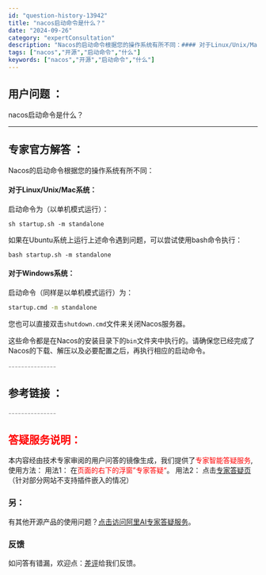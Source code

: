 ```yaml
---
id: "question-history-13942"
title: "nacos启动命令是什么？"
date: "2024-09-26"
category: "expertConsultation"
description: "Nacos的启动命令根据您的操作系统有所不同：#### 对于Linux/Unix/Mac系统：启动命令为（以单机模式运行）：```shellsh startup.sh -m standalone```如果在Ubuntu系统上运行上述命令遇到问题，可以尝试使用bash命令执行：```shellbash"
tags: ["nacos","开源","启动命令","什么"]
keywords: ["nacos","开源","启动命令","什么"]
---
```


## 用户问题 ： 
 nacos启动命令是什么？  

---------------
## 专家官方解答 ：

Nacos的启动命令根据您的操作系统有所不同：

#### 对于Linux/Unix/Mac系统：
启动命令为（以单机模式运行）：
```shell
sh startup.sh -m standalone
```
如果在Ubuntu系统上运行上述命令遇到问题，可以尝试使用bash命令执行：
```shell
bash startup.sh -m standalone
```

#### 对于Windows系统：
启动命令（同样是以单机模式运行）为：
```cmd
startup.cmd -m standalone
```
您也可以直接双击`shutdown.cmd`文件来关闭Nacos服务器。

这些命令都是在Nacos的安装目录下的`bin`文件夹中执行的。请确保您已经完成了Nacos的下载、解压以及必要配置之后，再执行相应的启动命令。


<font color="#949494">---------------</font> 


## 参考链接 ：



 <font color="#949494">---------------</font> 
 


## <font color="#FF0000">答疑服务说明：</font> 

本内容经由技术专家审阅的用户问答的镜像生成，我们提供了<font color="#FF0000">专家智能答疑服务</font>,使用方法：
用法1： 在<font color="#FF0000">页面的右下的浮窗”专家答疑“</font>。
用法2： 点击[专家答疑页](https://answer.opensource.alibaba.com/docs/intro)（针对部分网站不支持插件嵌入的情况）
### 另：


有其他开源产品的使用问题？[点击访问阿里AI专家答疑服务](https://answer.opensource.alibaba.com/docs/intro)。
### 反馈
如问答有错漏，欢迎点：[差评](https://ai.nacos.io/user/feedbackByEnhancerGradePOJOID?enhancerGradePOJOId=13943)给我们反馈。
